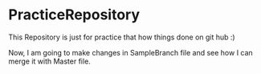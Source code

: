 # PracticeRepository
This Repository is just for practice that how things done on git hub :)

Now, I am going to make changes in SampleBranch file and see how I can merge it with Master file.
